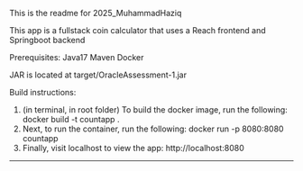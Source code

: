 This is the readme for 2025_MuhammadHaziq

This app is a fullstack coin calculator that uses a Reach frontend and Springboot backend

Prerequisites:
Java17
Maven
Docker

JAR is located at target/OracleAssessment-1.jar

Build instructions:
1. (in terminal, in root folder) To build the docker image, run the following:
     docker build -t countapp .
2. Next, to run the container, run the following:
     docker run -p 8080:8080 countapp
3. Finally, visit localhost to view the app:
     http://localhost:8080

----------------------------------------------------------------------------------------------------------------------------
